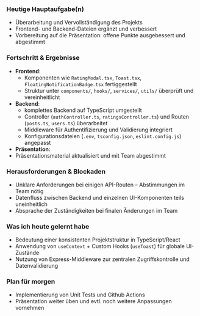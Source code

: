 ### Heutige Hauptaufgabe(n)
- Überarbeitung und Vervollständigung des Projekts 
- Frontend- und Backend-Dateien ergänzt und verbessert
- Vorbereitung auf die Präsentation: offene Punkte ausgebessert und abgestimmt  

### Fortschritt & Ergebnisse
- **Frontend**:
  - Komponenten wie `RatingModal.tsx`, `Toast.tsx`, `FloatingNotificationBadge.tsx` fertiggestellt
  - Struktur unter `components/`, `hooks/`, `services/`, `utils/` überprüft und vereinheitlicht
- **Backend**:
	- komplettes Backend auf TypeScript umgestellt
  - Controller (`authController.ts`, `ratingsController.ts`) und Routen (`posts.ts`, `users.ts`) überarbeitet
  - Middleware für Authentifizierung und Validierung integriert
  - Konfigurationsdateien (`.env`, `tsconfig.json`, `eslint.config.js`) angepasst
- **Präsentation**:  
- Präsentationsmaterial aktualisiert und mit Team abgestimmt


### Herausforderungen & Blockaden
- Unklare Anforderungen bei einigen API-Routen – Abstimmungen im Team nötig
- Datenfluss zwischen Backend und einzelnen UI-Komponenten teils uneinheitlich
- Absprache der Zuständigkeiten bei finalen Änderungen im Team


### Was ich heute gelernt habe
- Bedeutung einer konsistenten Projektstruktur in TypeScript/React
- Anwendung von `useContext` + Custom Hooks (`useToast`) für globale UI-Zustände
- Nutzung von Express-Middleware zur zentralen Zugriffskontrolle und Datenvalidierung


### Plan für morgen
- Implementierung von Unit Tests und Github Actions
- Präsentation weiter üben und evtl. noch weitere Anpassungen vornehmen

